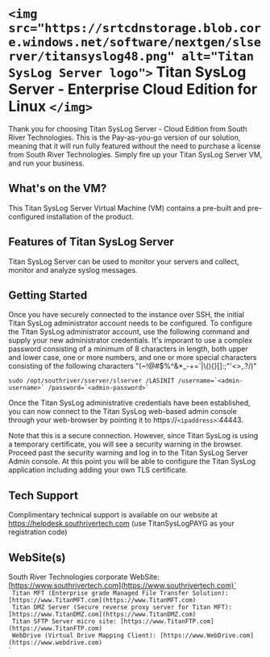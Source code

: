 # `<img src="https://srtcdnstorage.blob.core.windows.net/software/nextgen/slserver/titansyslog48.png" alt="Titan SysLog Server logo">` Titan SysLog Server - Enterprise Cloud Edition for Linux `</img>`

Thank you for choosing Titan SysLog Server - Cloud Edition from South River Technologies. This is the Pay-as-you-go version of our solution, meaning that it will run fully featured without the need to purchase a license from South River Technologies. Simply fire up your Titan SysLog Server VM, and run your business.

## What's on the VM?

This Titan SysLog Server Virtual Machine (VM) contains a pre-built and pre-configured installation of the product.

## Features of Titan SysLog Server

Titan SysLog Server can be used to monitor your servers and collect, monitor and analyze syslog messages.

## Getting Started

Once you have securely connected to the instance over SSH, the initial Titan SysLog administrator account needs to be configured. To configure the Titan SysLog administrator account, use the following command and supply your new administrator credentials. It's imporant to use a complex password consisting of a minimum of 8 characters in length, both upper and lower case, one or more numbers, and one or more special characters consisting of the following characters "(~!@#$%^&*_-+=`|\\(){}[]:;\"'<>,.?/)"

```
sudo /opt/southriver/sserver/slserver /LASINIT /username=`<admin-username>` /password=`<admin-password>`
```

Once the Titan SysLog administrative credentials have been established, you can now connect to the Titan SysLog web-based admin console through your web-browser by pointing it to https://`<ipaddress>`:44443.

Note that this is a secure connection. However, since Titan SysLog is using a temporary certificate, you will see a security warning in the browser. Proceed past the security warning and log in to the Titan SysLog Server Admin console. At this point you will be able to configure the Titan SysLog application including adding your own TLS certificate.

## Tech Support

Complimentary technical support is available on our website at https://helpdesk.southrivertech.com (use TitanSysLogPAYG as your registration code)

## WebSite(s)

South River Technologies corporate WebSite:  [https://www.southrivertech.com](https://www.southrivertech.com)`<br />`
Titan MFT (Enterprise grade Managed File Transfer Solution): [https://www.TitanMFT.com](https://www.TitanMFT.com)`<br />`
Titan DMZ Server (Secure reverse proxy server for Titan MFT): [https://www.TitanDMZ.com](https://www.TitanDMZ.com)`<br />`
Titan SFTP Server micro site: [https://www.TitanFTP.com](https://www.TitanFTP.com)`<br />`
WebDrive (Virtual Drive Mapping Client): [https://www.WebDrive.com](https://www.webdrive.com)`<br />`
